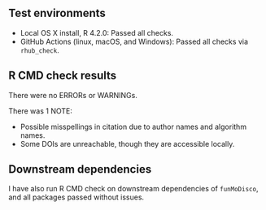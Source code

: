 ## Test environments
* Local OS X install, R 4.2.0: Passed all checks.
* GitHub Actions (linux, macOS, and Windows): Passed all checks via `rhub_check`.

## R CMD check results
There were no ERRORs or WARNINGs.

There was 1 NOTE:
* Possible misspellings in citation due to author names and algorithm names.
* Some DOIs are unreachable, though they are accessible locally.

## Downstream dependencies
I have also run R CMD check on downstream dependencies of `funMoDisco`, and all packages passed without issues.

